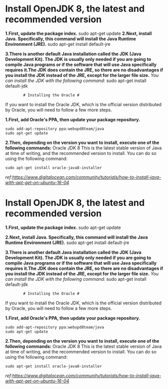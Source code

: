 
# Install OpenJDK 8, the latest and recommended version #

**1.First, update the package index.**
sudo apt-get update
**2.Next, install Java. Specifically, this command will install the Java Runtime Environment (JRE).**
  sudo apt-get install default-jre
 
**3.There is another default Java installation called the JDK (Java Development Kit). The JDK is usually only needed if you are going to compile Java programs or if the software that will use Java specifically requires it.The JDK does contain the JRE, so there are no disadvantages if you install the JDK instead of the JRE, except for the larger file size.**
*You can install the JDK with the following command:*
  sudo apt-get install default-jdk


			# Installing the Oracle #
If you want to install the Oracle JDK, which is the official version distributed by Oracle, you will need to follow a few more steps.

**1.First, add Oracle's PPA, then update your package repository.**

    sudo add-apt-repository ppa:webupd8team/java
    sudo apt-get update

**2.Then, depending on the version you want to install, execute one of the following commands:**
                                 Oracle JDK 8
This is the latest stable version of Java at time of writing, and the recommended version to install. You can do so using the following command:

    sudo apt-get install oracle-java8-installer
*ref:https://www.digitalocean.com/community/tutorials/how-to-install-java-with-apt-get-on-ubuntu-16-04*

# Install OpenJDK 8, the latest and recommended version #

**1.First, update the package index.**
  sudo apt-get update
  

**2.Next, install Java. Specifically, this command will install the Java Runtime Environment (JRE).**
  sudo apt-get install default-jre
 
**3.There is another default Java installation called the JDK (Java Development Kit). The JDK is usually only needed if you are going to compile Java programs or if the software that will use Java specifically requires it.The JDK does contain the JRE, so there are no disadvantages if you install the JDK instead of the JRE, except for the larger file size.**
*You can install the JDK with the following command:*
  sudo apt-get install default-jdk



                         
			# Installing the Oracle #
If you want to install the Oracle JDK, which is the official version distributed by Oracle, you will need to follow a few more steps.

**1.First, add Oracle's PPA, then update your package repository.**

    sudo add-apt-repository ppa:webupd8team/java
    sudo apt-get update

**2.Then, depending on the version you want to install, execute one of the following commands:**
                                 Oracle JDK 8
This is the latest stable version of Java at time of writing, and the recommended version to install. You can do so using the following command:

    sudo apt-get install oracle-java8-installer




*ref:https://www.digitalocean.com/community/tutorials/how-to-install-java-with-apt-get-on-ubuntu-16-04*

